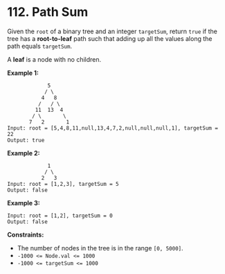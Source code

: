 # 112. Path Sum

Given the `root` of a binary tree and an integer `targetSum`, return `true` if the tree has a **root-to-leaf** path such that adding up all the values along the path equals `targetSum`.

A **leaf** is a node with no children.

**Example 1:**

                 5
                / \
               4   8
              /   / \
             11  13  4
            / \       \
           7   2       1
    Input: root = [5,4,8,11,null,13,4,7,2,null,null,null,1], targetSum = 22
    Output: true

**Example 2:**

                 1
                / \
               2   3                          
    Input: root = [1,2,3], targetSum = 5
    Output: false

**Example 3:**

    Input: root = [1,2], targetSum = 0
    Output: false

**Constraints:**

- The number of nodes in the tree is in the range `[0, 5000]`.
- `-1000 <= Node.val <= 1000`
- `-1000 <= targetSum <= 1000`